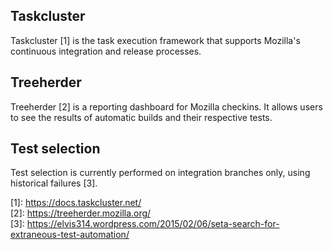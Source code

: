 ## Taskcluster
Taskcluster \[1\] is the task execution framework that supports Mozilla's continuous integration and release processes.

## Treeherder
Treeherder \[2\] is a reporting dashboard for Mozilla checkins. It allows users to see the results of automatic builds and their respective tests.

## Test selection
Test selection is currently performed on integration branches only, using historical failures \[3\].

\[1\]: <https://docs.taskcluster.net/>  
\[2\]: <https://treeherder.mozilla.org/>  
\[3\]: <https://elvis314.wordpress.com/2015/02/06/seta-search-for-extraneous-test-automation/>
